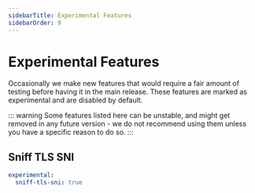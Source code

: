 ```yaml
---
sidebarTitle: Experimental Features
sidebarOrder: 9
---
```


# Experimental Features

Occasionally we make new features that would require a fair amount of testing before having it in the main release. These features are marked as experimental and are disabled by default.

::: warning
Some features listed here can be unstable, and might get removed in any future version - we do not recommend using them unless you have a specific reason to do so.
:::

## Sniff TLS SNI

```yaml
experimental:
  sniff-tls-sni: true
```
